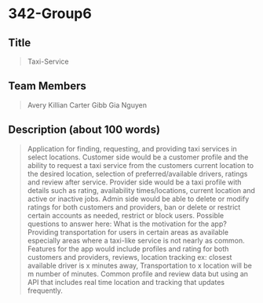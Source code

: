 # 342-Group6

## Title

> Taxi-Service

 

## Team Members

> Avery Killian
> Carter Gibb
> Gia Nguyen

 

## Description (about 100 words)

> Application for finding, requesting, and providing taxi services in select locations. Customer side would be a customer profile and the ability to request a taxi service from the customers current location to the desired location, selection of preferred/available drivers, ratings and review after service. Provider side would be a taxi profile with details such as rating, availability times/locations, current location and active or inactive jobs. Admin side would be able to delete or modify ratings for both customers and providers, ban or delete or restrict certain accounts as needed, restrict or block users. 
> Possible questions to answer here:  What is the motivation for the app? Providing transportation for users in certain areas as available especially areas where a taxi-like service is not nearly as common. Features for the app would include profiles and rating for both customers and providers, reviews, location tracking ex: closest available driver is x minutes away, Transportation to x location will be m number of minutes. Common profile and review data but using an API that includes real time location and tracking that updates frequently.
